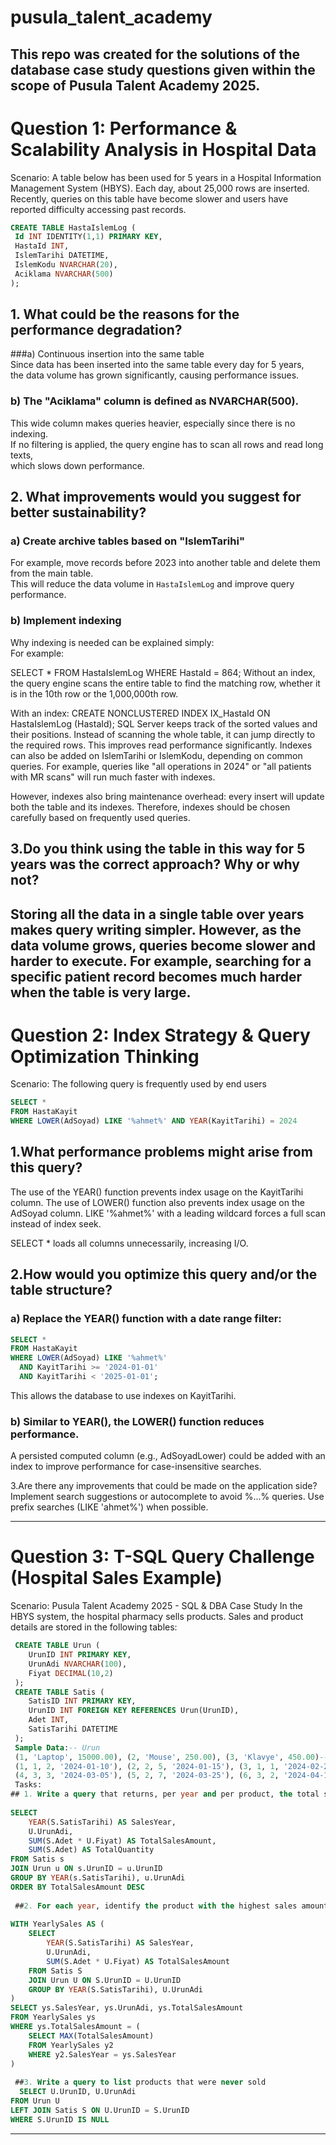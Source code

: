# pusula_talent_academy
This repo was created for the solutions of the database case study questions given within the scope of Pusula Talent Academy 2025.
--------------------------------------------------------------------------------------------------------------
# Question 1: Performance & Scalability Analysis in Hospital Data
Scenario:
A table below has been used for 5 years in a Hospital Information Management System (HBYS). Each day, about
25,000 rows are inserted.
Recently, queries on this table have become slower and users have reported difficulty accessing past records.
```sql
CREATE TABLE HastaIslemLog (
 Id INT IDENTITY(1,1) PRIMARY KEY,
 HastaId INT,
 IslemTarihi DATETIME,
 IslemKodu NVARCHAR(20),
 Aciklama NVARCHAR(500)
);
```
## 1. What could be the reasons for the performance degradation?
###a) Continuous insertion into the same table  
Since data has been inserted into the same table every day for 5 years,  
the data volume has grown significantly, causing performance issues.  

### b) The "Aciklama" column is defined as NVARCHAR(500).  
This wide column makes queries heavier, especially since there is no indexing.  
If no filtering is applied, the query engine has to scan all rows and read long texts,  
which slows down performance.

## 2. What improvements would you suggest for better sustainability?
### a) Create archive tables based on "IslemTarihi"  
For example, move records before 2023 into another table and delete them from the main table.  
This will reduce the data volume in `HastaIslemLog` and improve query performance.  

### b) Implement indexing  
Why indexing is needed can be explained simply:  
For example:

SELECT * FROM HastaIslemLog WHERE HastaId = 864;
Without an index, the query engine scans the entire table to find the matching row,
whether it is in the 10th row or the 1,000,000th row.

With an index:
CREATE NONCLUSTERED INDEX IX_HastaId ON HastaIslemLog (HastaId);
SQL Server keeps track of the sorted values and their positions.
Instead of scanning the whole table, it can jump directly to the required rows.
This improves read performance significantly.
Indexes can also be added on IslemTarihi or IslemKodu, depending on common queries.
For example, queries like "all operations in 2024" or "all patients with MR scans"
will run much faster with indexes.

However, indexes also bring maintenance overhead:
every insert will update both the table and its indexes.
Therefore, indexes should be chosen carefully based on frequently used queries.

## 3.Do you think using the table in this way for 5 years was the correct approach? Why or why not?

Storing all the data in a single table over years makes query writing simpler.
However, as the data volume grows, queries become slower and harder to execute.
For example, searching for a specific patient record becomes much harder
when the table is very large.
---------------------------------------------------------------------------------------------------
# Question 2: Index Strategy & Query Optimization Thinking
Scenario:
The following query is frequently used by end users
```sql
SELECT * 
FROM HastaKayit 
WHERE LOWER(AdSoyad) LIKE '%ahmet%' AND YEAR(KayitTarihi) = 2024
```
## 1.What performance problems might arise from this query?
The use of the YEAR() function prevents index usage on the KayitTarihi column.
The use of LOWER() function also prevents index usage on the AdSoyad column.
LIKE '%ahmet%' with a leading wildcard forces a full scan instead of index seek.

SELECT * loads all columns unnecessarily, increasing I/O.

## 2.How would you optimize this query and/or the table structure?
### a) Replace the YEAR() function with a date range filter:
```sql
SELECT * 
FROM HastaKayit
WHERE LOWER(AdSoyad) LIKE '%ahmet%' 
  AND KayitTarihi >= '2024-01-01'
  AND KayitTarihi < '2025-01-01';
```
This allows the database to use indexes on KayitTarihi.

### b) Similar to YEAR(), the LOWER() function reduces performance.
A persisted computed column (e.g., AdSoyadLower) could be added with an index
to improve performance for case-insensitive searches.

3.Are there any improvements that could be made on the application side?
Implement search suggestions or autocomplete to avoid %...% queries.
Use prefix searches (LIKE 'ahmet%') when possible.

--------------------------------------------------------------------------------------------------------

# Question 3: T-SQL Query Challenge (Hospital Sales Example)
 Scenario:
Pusula Talent Academy 2025 - SQL & DBA Case Study
 In the HBYS system, the hospital pharmacy sells products. Sales and product details are stored in the following tables:
```sql
 CREATE TABLE Urun (
    UrunID INT PRIMARY KEY,
    UrunAdi NVARCHAR(100),
    Fiyat DECIMAL(10,2)
 );
 CREATE TABLE Satis (
    SatisID INT PRIMARY KEY,
    UrunID INT FOREIGN KEY REFERENCES Urun(UrunID),
    Adet INT,
    SatisTarihi DATETIME
 );
 Sample Data:-- Urun
 (1, 'Laptop', 15000.00), (2, 'Mouse', 250.00), (3, 'Klavye', 450.00)-- Satis
 (1, 1, 2, '2024-01-10'), (2, 2, 5, '2024-01-15'), (3, 1, 1, '2024-02-20'),
 (4, 3, 3, '2024-03-05'), (5, 2, 7, '2024-03-25'), (6, 3, 2, '2024-04-12')
 Tasks:
## 1. Write a query that returns, per year and per product, the total sales amount (Fiyat * Adet) and total quantity.
    
SELECT 
    YEAR(S.SatisTarihi) AS SalesYear,
    U.UrunAdi,
    SUM(S.Adet * U.Fiyat) AS TotalSalesAmount,
    SUM(S.Adet) AS TotalQuantity
FROM Satis s
JOIN Urun u ON s.UrunID = u.UrunID
GROUP BY YEAR(s.SatisTarihi), u.UrunAdi
ORDER BY TotalSalesAmount DESC
        
 ##2. For each year, identify the product with the highest sales amount.
 
WITH YearlySales AS (
    SELECT 
        YEAR(S.SatisTarihi) AS SalesYear,
        U.UrunAdi,
        SUM(S.Adet * U.Fiyat) AS TotalSalesAmount
    FROM Satis S
    JOIN Urun U ON S.UrunID = U.UrunID
    GROUP BY YEAR(S.SatisTarihi), U.UrunAdi
) 
SELECT ys.SalesYear, ys.UrunAdi, ys.TotalSalesAmount
FROM YearlySales ys
WHERE ys.TotalSalesAmount = (
    SELECT MAX(TotalSalesAmount)
    FROM YearlySales y2
    WHERE y2.SalesYear = ys.SalesYear
)
    
 ##3. Write a query to list products that were never sold
  SELECT U.UrunID, U.UrunAdi
FROM Urun U
LEFT JOIN Satis S ON U.UrunID = S.UrunID
WHERE S.UrunID IS NULL
```
---------------------------------------------------------------------------------------------------
